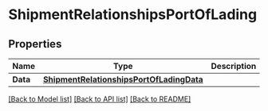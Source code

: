 # ShipmentRelationshipsPortOfLading

## Properties

Name | Type | Description | Notes
------------ | ------------- | ------------- | -------------
**Data** | [**ShipmentRelationshipsPortOfLadingData**](shipment_relationships_port_of_lading_data.md) |  | [optional] 

[[Back to Model list]](../README.md#documentation-for-models) [[Back to API list]](../README.md#documentation-for-api-endpoints) [[Back to README]](../README.md)


